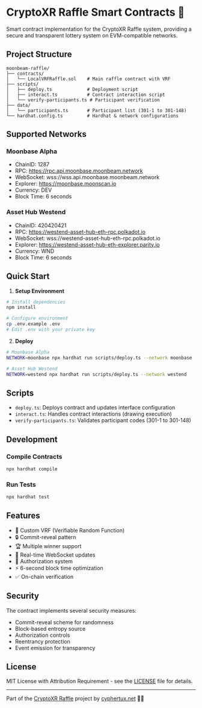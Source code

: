 # CryptoXR Raffle Smart Contracts 🎲

Smart contract implementation for the CryptoXR Raffle system, providing a secure and transparent lottery system on EVM-compatible networks.

## Project Structure

```
moonbeam-raffle/
├── contracts/
│   └── LocalVRFRaffle.sol    # Main raffle contract with VRF
├── scripts/
│   ├── deploy.ts             # Deployment script
│   ├── interact.ts           # Contract interaction script
│   └── verify-participants.ts # Participant verification
├── data/
│   └── participants.ts       # Participant list (301-1 to 301-148)
└── hardhat.config.ts         # Hardhat & network configurations
```

## Supported Networks

### Moonbase Alpha
- ChainID: 1287
- RPC: https://rpc.api.moonbase.moonbeam.network
- WebSocket: wss://wss.api.moonbase.moonbeam.network
- Explorer: https://moonbase.moonscan.io
- Currency: DEV
- Block Time: 6 seconds

### Asset Hub Westend
- ChainID: 420420421
- RPC: https://westend-asset-hub-eth-rpc.polkadot.io
- WebSocket: wss://westend-asset-hub-eth-rpc.polkadot.io
- Explorer: https://westend-asset-hub-eth-explorer.parity.io
- Currency: WND
- Block Time: 6 seconds

## Quick Start

1. **Setup Environment**
```bash
# Install dependencies
npm install

# Configure environment
cp .env.example .env
# Edit .env with your private key
```

2. **Deploy**
```bash
# Moonbase Alpha
NETWORK=moonbase npx hardhat run scripts/deploy.ts --network moonbase

# Asset Hub Westend
NETWORK=westend npx hardhat run scripts/deploy.ts --network westend
```

## Scripts

- `deploy.ts`: Deploys contract and updates interface configuration
- `interact.ts`: Handles contract interactions (drawing execution)
- `verify-participants.ts`: Validates participant codes (301-1 to 301-148)

## Development

### Compile Contracts
```bash
npx hardhat compile
```

### Run Tests
```bash
npx hardhat test
```

## Features

- 🎯 Custom VRF (Verifiable Random Function)
- 🔒 Commit-reveal pattern
- 🏆 Multiple winner support
- 📡 Real-time WebSocket updates
- 🔐 Authorization system
- ⚡ 6-second block time optimization
- ✅ On-chain verification

## Security

The contract implements several security measures:
- Commit-reveal scheme for randomness
- Block-based entropy source
- Authorization controls
- Reentrancy protection
- Event emission for transparency

## License

MIT License with Attribution Requirement - see the [LICENSE](../LICENSE) file for details.

---

Part of the [CryptoXR Raffle](https://github.com/cyphertux/tux-raffle) project by [cyphertux.net](https://cyphertux.net) 🏴‍☠️
